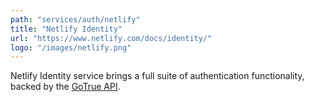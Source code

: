 ```yaml
---
path: "services/auth/netlify"
title: "Netlify Identity"
url: "https://www.netlify.com/docs/identity/"
logo: "/images/netlify.png"
---
```


Netlify Identity service brings a full suite of authentication functionality, backed by the
[GoTrue API](https://www.gotrueapi.org/).
